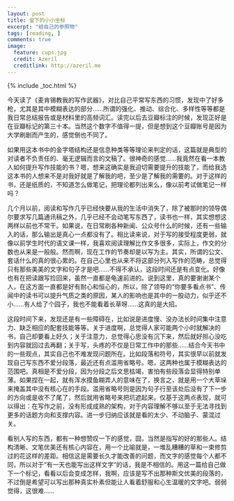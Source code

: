 ```yaml
---
layout: post
title: 留下的小小坐标
excerpt: "给自己的参照物"
tags: [reading, ]
comments: true
image:
  feature: cups.jpg
  credit: Azeril
  creditlink: http://azeril.me
---
```


{% include _toc.html %}

今天读了《麦肯锡教我的写作武器》，对比自己平常写东西的习惯，发现中了好多枪，尤其是其中模糊表达的部分……所谓的强化、推动、综合化、多样性等等都是我日常总结报告或是材料里的高频词汇。读完以后去豆瓣标注的时候，发现正好是在豆瓣标记的第三十本。当然这个数字不值得一提，但是想到这个豆瓣账号是因为大学刷剧而产生的，感觉倒也不同了。

如果用这本书中的金字塔结构还是信息种类等等理论来判定的话，这篇就是典型的对读者不负责任的、毫无逻辑而言的文稿了。很神奇的感觉……我竟然在看一本教人如何提升写作技能的书？嗯，想来这确实是我迫切需要提升的技能了，而给我选这本书的人想来不是对我好就是了解我的吧，至少是了解我的需要的。对于这样的书，还是纸质的，不知道怎么做笔记，把理论都列出来么，像以前考试做笔记一样吗？

几个月以前，阅读和写作几乎已经快要从我的生活中消失了，除了被那时的领导偶尔要求写几篇通讯稿之外，几乎已经不会动笔写东西了，读书也一样，其实想想这两样以前也不常干。如果说，在日常刷各种新闻、公众号什么的时候，还有一些输入的话，那么输出是真心一点都没有了。相比读来说，对于写的接受程度更弱，就像以前学生时代的语文课一样，我喜欢阅读理解比作文多很多，实际上，作文的分数也从来是一般般。然而啊，现在工作的节奏却是以写为主。其实，所谓的公文、套话什么的真的很心累的。在自己心里也从来不将这部分列入写作的范畴，总觉得只有那些美美的文字和句子才是吧……不得不承认，这段时间还是有点变化。好像也有在把读跟写捡回来，虽然一直都是龟速前进的。说到这里，真的要谢谢某个人，在这方面一直都是好有耐心和恒心的，所以，除了领导的“你要多看点书”、传闻中的读书可以提升气质之类的原因，某人的影响也是其中的一股动力，似乎还不小……有人给了个园子，我也不能看着长草呀……这真的是大招。

这段时间下来，发现还是有一些障碍在，比如说是进度慢、没办法长时间集中注意力、缺乏相应的配套技能等等。关于进度啊，总觉得人家可能两个小时就解决的书，自己却要看上好久；关于注意力，总觉得心思没有沉下来，然后就好担心没吃到内容就回过去再翻；关于写，头疼的不仅是日常工作中的那些……结合今天书中的一些观点，其实自己也不难发现问题所在。比如段落和符号，其实很早以前就发现自己写东西不爱分段落，最近还有点滥用省略号。嗯，这两种也属于模糊表达的范围吧。真相是不爱分段，因为分段之后文思枯竭，害怕有些段落会显得特别单薄。如果捏在一起，就有浑水摸鱼糊弄人的意味在了，换言之，就是用一个大草垛来掩盖其中没有核心在的手段。滥用省略号则是因为句子行至该处后没有了下一步的方向或是收不了尾了，然后就用省略号来把坑遮起来。仅基于这两点表现，就可以得出：在写作之前，没有形成成熟的架构，对于内容理解不够以至于无法寻找到更多的话题方向和支撑内容。进一步归纳应该就是看的太少、不动脑子、蒙混过关。

看别人写的东西，都有一种想赞叹一下的感觉，囧，当然是指写的好的那些人。结构清晰、文笔优美还有核心内容在，用一个比喻就是，一堆乱糟糟的草和一束修剪过的花这样的差距。相信这是需要长久才能改善的问题，而文字的感觉每个人都不同，所以对于“有一天也能写出这样文字”的话，我是不相信的。用这一篇给自己做下一个标记，看看以后会变成怎样，我啊，应该是写不出那种斯文优美的段落的，不过倒是希望可以写出那种真实朴素但能让人看着舒服和心生温暖的文字吧。弱弱觉得，这很难……






